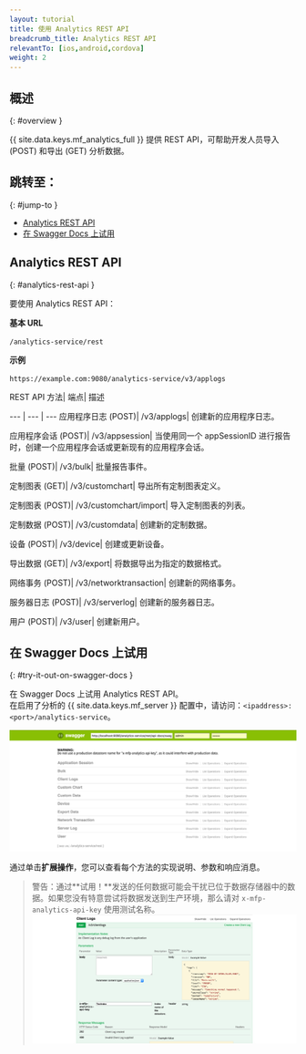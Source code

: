 ```yaml
---
layout: tutorial
title: 使用 Analytics REST API
breadcrumb_title: Analytics REST API
relevantTo: [ios,android,cordova]
weight: 2
---
```

<!-- NLS_CHARSET=UTF-8 -->
## 概述
{: #overview }

{{ site.data.keys.mf_analytics_full }} 提供 REST API，可帮助开发人员导入 (POST) 和导出 (GET) 分析数据。

## 跳转至：
{: #jump-to }

* [Analytics REST API](#analytics-rest-api)
* [在 Swagger Docs 上试用](#try-it-out-on-swagger-docs)

## Analytics REST API
{: #analytics-rest-api }

要使用 Analytics REST API：

**基本 URL**

`/analytics-service/rest`

**示例**

`https://example.com:9080/analytics-service/v3/applogs`


REST API 方法| 端点| 描述

--- | --- | ---
应用程序日志 (POST)| /v3/applogs| 创建新的应用程序日志。

应用程序会话 (POST)| /v3/appsession| 当使用同一个 appSessionID 进行报告时，创建一个应用程序会话或更新现有的应用程序会话。

批量 (POST)| /v3/bulk| 批量报告事件。

定制图表 (GET)| /v3/customchart| 导出所有定制图表定义。

定制图表 (POST)| /v3/customchart/import| 导入定制图表的列表。

定制数据 (POST)| /v3/customdata| 创建新的定制数据。

设备 (POST)| /v3/device| 创建或更新设备。

导出数据 (GET)| /v3/export| 将数据导出为指定的数据格式。

网络事务 (POST)| /v3/networktransaction|  创建新的网络事务。

服务器日志 (POST)| /v3/serverlog| 创建新的服务器日志。

用户 (POST)| /v3/user| 创建新用户。



## 在 Swagger Docs 上试用
{: #try-it-out-on-swagger-docs }

在 Swagger Docs 上试用 Analytics REST API。  
在启用了分析的 {{ site.data.keys.mf_server }} 配置中，请访问：`<ipaddress>:<port>/analytics-service`。

![{{ site.data.keys.mf_analytics }} Swagger Docs UI](analytics-swagger.png)

通过单击**扩展操作**，您可以查看每个方法的实现说明、参数和响应消息。

> 警告：通过**试用！**发送的任何数据可能会干扰已位于数据存储器中的数据。如果您没有特意尝试将数据发送到生产环境，那么请对 `x-mfp-analytics-api-key` 使用测试名称。
![测试 Swagger Docs](test-swagger.png)
